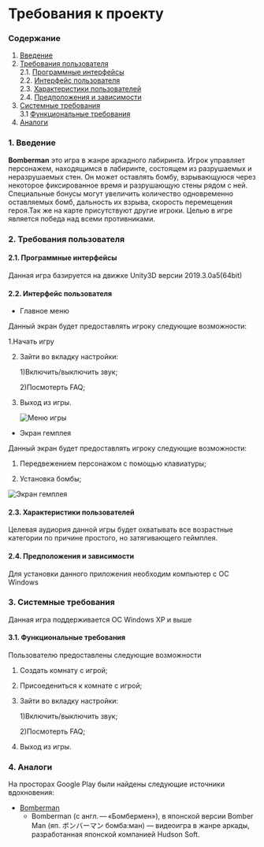 # Требования к проекту

### Содержание

1. [Введение](#1)
2. [Требования пользователя](#2) <br>
  2.1. [Программные интерфейсы](#2.1) <br>
  2.2. [Интерфейс пользователя](#2.2) <br>
  2.3. [Характеристики пользователей](#2.3) <br>
  2.4. [Предположения и зависимости](#2.4) <br>
3. [Системные требования](#3.) <br>
  3.1 [Функциональные требования](#3.1) <br>
4. [Аналоги](#4) <br>

### 1. Введение <a name="1"></a>
**Bomberman** это игра в жанре аркадного лабиринта. Игрок управляет персонажем, находящимся в лабиринте, состоящем из разрушаемых и неразрушаемых стен. Он может оставлять бомбу, взрывающуюся через некоторое фиксированное время и разрушающую стены рядом с ней. Специальные бонусы могут увеличить количество одновременно оставляемых бомб, дальность их взрыва, скорость перемещения героя.Так же на карте присутствуют другие игроки. Целью в игре является победа над всеми противниками. 
### 2. Требования пользователя <a name="2"></a>
#### 2.1. Программные интерфейсы <a name="2.1"></a>
Данная игра базируется на движке Unity3D версии 2019.3.0a5(64bit)
#### 2.2. Интерфейс пользователя <a name="2.2"></a>

- Главное меню

Данный экран будет предоставлять игроку следующие возможности:

1.Начать игру

2. Зайти во вкладку настройки:
       
   1)Включить/выключить звук;
       
   2)Посмотерть FAQ;
       
3. Выход из игры.
   
   ![Меню игры](https://user-images.githubusercontent.com/49131712/66354527-c0fca280-e96d-11e9-9788-9a2d4be064d2.png)
   
- Экран гемплея

Данный экран будет предоставлять игроку следующие возможности:
1. Передвежением персонажом с помощью клавиатуры;

2. Установка бомбы;

  ![Экран гемплея](https://user-images.githubusercontent.com/49131712/66824779-a324d400-ef51-11e9-89be-a658ecd003eb.png)
   
#### 2.3. Характеристики пользователей <a name="2.3"></a>

Целевая аудиория данной игры будет охватывать все возрастные категории по причине простого, но затягивающего геймплея.

#### 2.4. Предположения и зависимости <a name="2.4"></a>

Для установки данного приложения необходим компьютер с ОС Windows

### 3. Системные требования <a name="3"></a>
Данная игра поддерживается OC Windows XP и выше

#### 3.1. Функциональные требования <a name="3.1"></a>
Пользователю предоставлены следующие возможности
   1. Создать комнату с игрой;
   2. Присоедениться к комнате с игрой;
   3. Зайти во вкладку настройки:
   
       1)Включить/выключить звук;
       
       2)Посмотерть FAQ;
       
   4. Выход из игры.

### 4. Аналоги <a name="4"></a>
На просторах Google Play были найдены следующие источники вдохновения:
- [Bomberman](https://ru.wikipedia.org/wiki/Bomberman_(%D0%B8%D0%B3%D1%80%D0%B0,_1983))
  - Bomberman (с англ. — «Бомбермен»), в японской версии Bomber Man (яп. ボンバーマン бомба:ман) — видеоигра в жанре аркады, разработанная японской компанией Hudson Soft.
